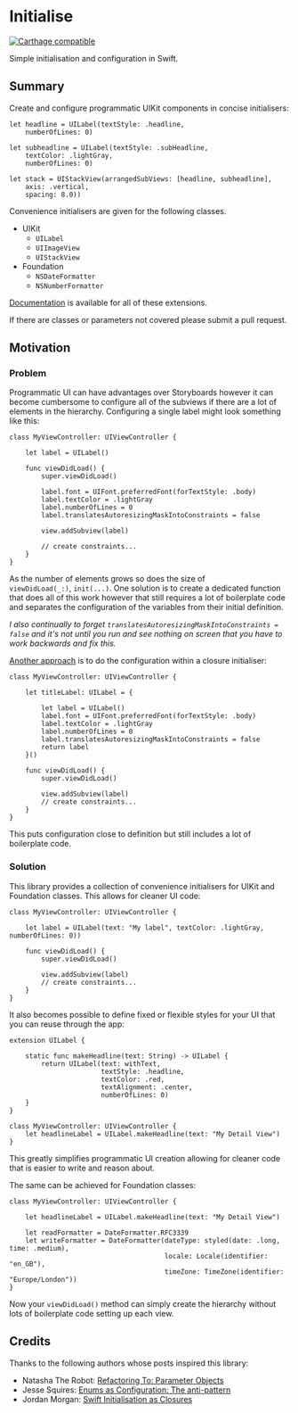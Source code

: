 # Initialise

[![Carthage compatible](https://img.shields.io/badge/Carthage-compatible-4BC51D.svg?style=flat)](https://github.com/Carthage/Carthage)


Simple initialisation and configuration in Swift.

## Summary

Create and configure programmatic UIKit components in concise initialisers:

	let headline = UILabel(textStyle: .headline,  
		numberOfLines: 0)
		
	let subheadline = UILabel(textStyle: .subHeadline, 
		textColor: .lightGray, 
		numberOfLines: 0)
	
	let stack = UIStackView(arrangedSubViews: [headline, subheadline],
		axis: .vertical,
		spacing: 8.0))
		
		
Convenience initialisers are given for the following classes.

* UIKit
	* `UILabel`
	* `UIImageView`
	* `UIStackView`
* Foundation
	* `NSDateFormatter`
	* `NSNumberFormatter`

[Documentation](https://joshc89.github.io/Initialise/) is available for all of these extensions.

If there are classes or parameters not covered please submit a pull request.

## Motivation

### Problem

Programmatic UI can have advantages over Storyboards however it can become cumbersome to configure all of the subviews if there are a lot of elements in the hierarchy. Configuring a single label might look something like this:

    class MyViewController: UIViewController {
 
        let label = UILabel()
 
        func viewDidLoad() {
            super.viewDidLoad()
 
 			label.font = UIFont.preferredFont(forTextStyle: .body)
            label.textColor = .lightGray
            label.numberOfLines = 0
            label.translatesAutoresizingMaskIntoConstraints = false
            
            view.addSubview(label)
            
            // create constraints...
        }
    }

As the number of elements grows so does the size of `viewDidLoad(_:)`, `init(...)`. One solution is to create a dedicated function that does all of this work however that still requires a lot of boilerplate code and separates the configuration of the variables from their initial definition.

*I also continually to forget `translatesAutoresizingMaskIntoConstraints = false` and it's not until you run and see nothing on screen that you have to work backwards and fix this.*

[Another approach](https://medium.com/the-traveled-ios-developers-guide/swift-initialization-with-closures-5ea177f65a5#.i7xmervzc) is to do the configuration within a closure initialiser:

	class MyViewController: UIViewController {
 
        let titleLabel: UILabel = {
        
	        let label = UILabel()
    	    label.font = UIFont.preferredFont(forTextStyle: .body)
            label.textColor = .lightGray
            label.numberOfLines = 0
            label.translatesAutoresizingMaskIntoConstraints = false
            return label
        }()
        
        func viewDidLoad() {
            super.viewDidLoad()
 
 			view.addSubview(label)
            // create constraints...
        }
    }

This puts configuration close to definition but still includes a lot of boilerplate code.

### Solution

This library provides a collection of convenience initialisers for UIKit and Foundation classes. This allows for cleaner UI code:

	class MyViewController: UIViewController {
 
        let label = UILabel(text: "My label", textColor: .lightGray, numberOfLines: 0))
 
 		func viewDidLoad() {
            super.viewDidLoad()
 
 			view.addSubview(label)
            // create constraints...
        }
    }

It also becomes possible to define fixed or flexible styles for your UI that you can reuse through the app:

	extension UILabel {
 
    	static func makeHeadline(text: String) -> UILabel {
        	return UILabel(text: withText,
        				   textStyle: .headline,
            	           textColor: .red,
            	           textAlignment: .center,
                	       numberOfLines: 0)
    	}
	}
 
 	class MyViewController: UIViewController {
    	let headlineLabel = UILabel.makeHeadline(text: "My Detail View")
	}
	
This greatly simplifies programmatic UI creation allowing for cleaner code that is easier to write and reason about.

The same can be achieved for Foundation classes:

	class MyViewController: UIViewController {
	
	 	let headlineLabel = UILabel.makeHeadline(text: "My Detail View")
	 	
    	let readFormatter = DateFormatter.RFC3339
    	let writeFormatter = DateFormatter(dateType: styled(date: .long, time: .medium),
                                           locale: Locale(identifier: "en_GB"),
                                           timeZone: TimeZone(identifier: "Europe/London"))
	}	

Now your `viewDidLoad()` method can simply create the hierarchy without lots of boilerplate code setting up each view.

## Credits

Thanks to the following authors whose posts inspired this library:

- Natasha The Robot: [Refactoring To: Parameter Objects](https://www.natashatherobot.com/parameter-objects/)
- Jesse Squires: [Enums as Configuration: The anti-pattern](http://www.jessesquires.com/enums-as-configs/)
- Jordan Morgan: [Swift Initialisation as Closures](https://medium.com/the-traveled-ios-developers-guide/swift-initialization-with-closures-5ea177f65a5#.i7xmervzc)

[Parameter Objects]: (https://www.natashatherobot.com/parameter-objects/)
[Configuration Models]: (http://www.jessesquires.com/enums-as-configs/)

 